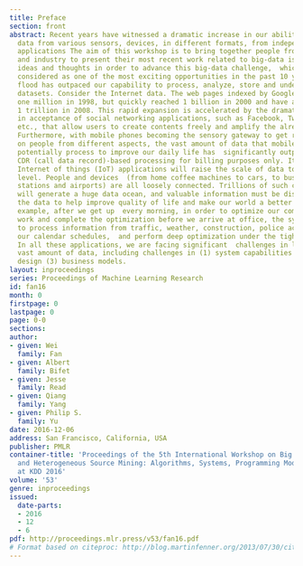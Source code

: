 ```yaml
---
title: Preface
section: front
abstract: Recent years have witnessed a dramatic increase in our ability to collect
  data from various sensors, devices, in different formats, from independent or connected
  applications The aim of this workshop is to bring together people from both academia
  and industry to present their most recent work related to big-data issues, and exchange
  ideas and thoughts in order to advance this big-data challenge,  which has been
  considered as one of the most exciting opportunities in the past 10 years. Big data
  flood has outpaced our capability to process, analyze, store and understand these
  datasets. Consider the Internet data. The web pages indexed by Google were around
  one million in 1998, but quickly reached 1 billion in 2000 and have already exceeded
  1 trillion in 2008. This rapid expansion is accelerated by the dramatic increase
  in acceptance of social networking applications, such as Facebook, Twitter, Weibo,
  etc., that allow users to create contents freely and amplify the already huge Web  volume.
  Furthermore, with mobile phones becoming the sensory gateway to get real-time data
  on people from different aspects, the vast amount of data that mobile carrier can
  potentially process to improve our daily life has  significantly outpaced our past
  CDR (call data record)-based processing for billing purposes only. It can be foreseen  that
  Internet of things (IoT) applications will raise the scale of data to an unprecedented
  level. People and devices  (from home coffee machines to cars, to buses, railway
  stations and airports) are all loosely connected. Trillions of such connected components
  will generate a huge data ocean, and valuable information must be discovered  from
  the data to help improve quality of life and make our world a better place. For
  example, after we get up  every morning, in order to optimize our commute time to
  work and complete the optimization before we arrive at office, the system needs
  to process information from traffic, weather, construction, police activities to
  our calendar schedules,  and perform deep optimization under the tight time constraints.
  In all these applications, we are facing significant  challenges in leveraging the
  vast amount of data, including challenges in (1) system capabilities (2) algorithmic
  design (3) business models.
layout: inproceedings
series: Proceedings of Machine Learning Research
id: fan16
month: 0
firstpage: 0
lastpage: 0
page: 0-0
sections: 
author:
- given: Wei
  family: Fan
- given: Albert
  family: Bifet
- given: Jesse
  family: Read
- given: Qiang
  family: Yang
- given: Philip S.
  family: Yu
date: 2016-12-06
address: San Francisco, California, USA
publisher: PMLR
container-title: 'Proceedings of the 5th International Workshop on Big Data, Streams
  and Heterogeneous Source Mining: Algorithms, Systems, Programming Models and Applications
  at KDD 2016'
volume: '53'
genre: inproceedings
issued:
  date-parts:
  - 2016
  - 12
  - 6
pdf: http://proceedings.mlr.press/v53/fan16.pdf
# Format based on citeproc: http://blog.martinfenner.org/2013/07/30/citeproc-yaml-for-bibliographies/
---
```

